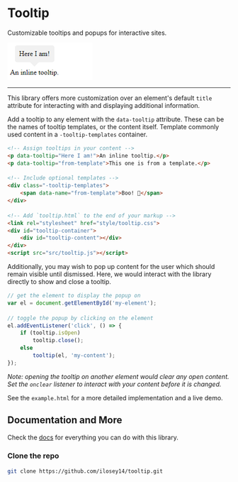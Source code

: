 # Tooltip

[documentation]: https://ilosey14.github.io/docs/js/tooltip
[example-image]: ./img/example.png

Customizable tooltips and popups for interactive sites.

![tooltip example][example-image]

---

This library offers more customization over an element's default
`title` attribute for interacting with and displaying additional information.

Add a tooltip to any element with the `data-tooltip` attribute.
These can be the names of tooltip templates, or the content itself.
Template commonly used content in a `-tooltip-templates` container.

```html
<!-- Assign tooltips in your content -->
<p data-tooltip="Here I am!">An inline tooltip.</p>
<p data-tooltip="from-template">This one is from a template.</p>

<!-- Include optional templates -->
<div class="-tooltip-templates">
	<span data-name="from-template">Boo! 👻</span>
</div>

<!-- Add `tooltip.html` to the end of your markup -->
<link rel="stylesheet" href="style/tooltip.css">
<div id="tooltip-container">
	<div id="tooltip-content"></div>
</div>
<script src="src/tooltip.js"></script>
```

Additionally, you may wish to pop up content for the user
which should remain visible until dismissed.
Here, we would interact with the library directly to show and close a tooltip.

```javascript
// get the element to display the popup on
var el = document.getElementById('my-element');

// toggle the popup by clicking on the element
el.addEventListener('click', () => {
	if (tooltip.isOpen)
		tooltip.close();
	else
		tooltip(el, 'my-content');
});
```

*Note: opening the tooltip on another element would clear any open content.*
*Set the `onclear` listener to interact with your content before it is changed.*

See the `example.html` for a more detailed implementation and a live demo.

## Documentation and More

Check the [docs][documentation] for everything you can do with this library.

### Clone the repo

```bash
git clone https://github.com/ilosey14/tooltip.git
```